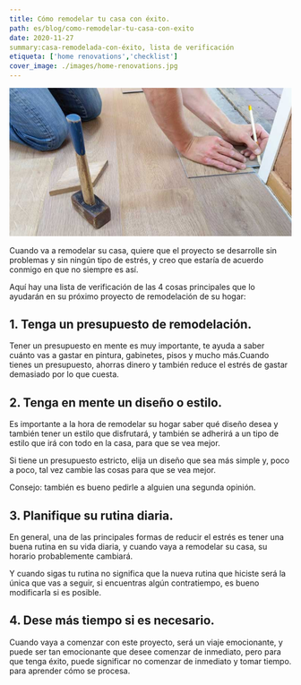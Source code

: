 ```yaml
---
title: Cómo remodelar tu casa con éxito.
path: es/blog/como-remodelar-tu-casa-con-exito
date: 2020-11-27
summary:casa-remodelada-con-éxito, lista de verificación
etiqueta: ['home renovations','checklist']
cover_image: ./images/home-renovations.jpg
---
```


![background](./images/home-renovations.jpg)


Cuando va a remodelar su casa, quiere que el proyecto se desarrolle sin problemas y sin ningún tipo de estrés, y creo que estaría de acuerdo conmigo en que no siempre es así.

Aquí hay una lista de verificación de las 4 cosas principales que lo ayudarán en su próximo proyecto de remodelación de su hogar:

## 1. Tenga un presupuesto de remodelación.

Tener un presupuesto en mente es muy importante, te ayuda a saber cuánto vas a gastar en pintura, gabinetes, pisos y mucho más.Cuando tienes un presupuesto, ahorras dinero y también reduce el estrés de gastar demasiado por lo que cuesta.

## 2. Tenga en mente un diseño o estilo.

Es importante a la hora de remodelar su hogar saber qué diseño desea y también tener un
estilo que disfrutará, y también se adherirá a un tipo de estilo que irá con todo en la casa, para que se vea mejor.

Si tiene un presupuesto estricto, elija un diseño que sea más simple y, poco a poco, tal vez cambie las cosas para que se vea mejor.

Consejo: también es bueno pedirle a alguien una segunda opinión.

## 3. Planifique su rutina diaria.

En general, una de las principales formas de reducir el estrés es tener una buena rutina en su vida diaria, y cuando vaya a remodelar su casa, su horario probablemente cambiará.

Y cuando sigas tu rutina no significa que la nueva rutina que hiciste será la única que vas a seguir, si encuentras algún contratiempo, es bueno modificarla si es posible.

## 4. Dese más tiempo si es necesario.

Cuando vaya a comenzar con este proyecto, será un viaje emocionante, y puede ser tan emocionante que desee comenzar de inmediato, pero para que tenga éxito, puede significar no comenzar de inmediato y tomar tiempo. para aprender cómo se procesa.






